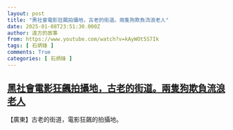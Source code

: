 ```yaml
---
layout: post
title: "黑社會電影狂飆拍攝地，古老的街道。兩隻狗欺負流浪老人"
date: 2025-01-08T23:51:30.000Z
author: 遠方的故事
from: https://www.youtube.com/watch?v=kAyWOt5S7Ik
tags: [ 石炳锋 ]
comments: True
categories: [ 石炳锋 ]
---
```

<!--1736380290000-->
[黑社會電影狂飆拍攝地，古老的街道。兩隻狗欺負流浪老人](https://www.youtube.com/watch?v=kAyWOt5S7Ik)
------

<div>
【廣東】古老的街道，電影狂飆的拍攝地。
</div>
